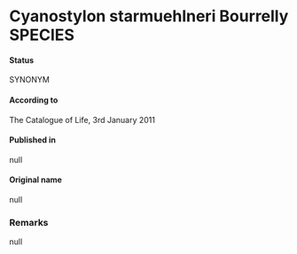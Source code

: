 Cyanostylon starmuehlneri Bourrelly SPECIES
=======

#### Status
SYNONYM

#### According to
The Catalogue of Life, 3rd January 2011

#### Published in
null

#### Original name
null

### Remarks
null
